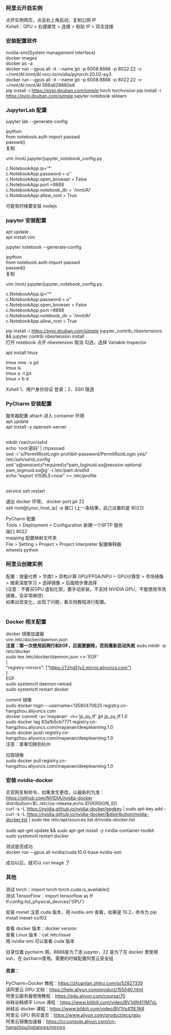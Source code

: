 ### 阿里云开启实例 
点开实例网页，点击右上角启动，复制公网 IP  
Xshell：GPU > 右键属性 > 连接 > 粘贴 IP > 双击连接 


### 安装配置软件
nvidia-smi(System management interface)  
docker images  
docker ps -a  
docker run --gpus all -it --name jpt -p 6008:8888 -p 8022:22 -v ~/mnt/AI:/mnt/AI nvcr.io/nvidia/pytorch:20.02-py3  
docker run --gpus all -it --name jpt -p 6008:8888 -p 8022:22 -v ~/mnt/AI:/mnt/AI 598a629880e8  
pip install -i https://pypi.douban.com/simple torch torchvision
pip install -i https://pypi.douban.com/simple jupyter notebook sklearn  

### JupyterLab 配置
jupyter lab --generate-config  

ipython  
from notebook.auth import passwd  
passwd()  
复制  

vim /root/.jupyter/jupyter_notebook_config.py  

c.NotebookApp.ip='*'  
c.NotebookApp.password = u''  
c.NotebookApp.open_browser = False  
c.NotebookApp.port =8888  
c.NotebookApp.notebook_dir = '/mnt/AI'  
c.NotebookApp.allow_root = True  

可能有时候要安装 nodejs  



### jupyter 安装配置
apt update  
apt install vim  

jupyter notebook --generate-config  

ipython  
from notebook.auth import passwd  
passwd()  
复制  

vim /root/.jupyter/jupyter_notebook_config.py   

c.NotebookApp.ip='*'  
c.NotebookApp.password = u''  
c.NotebookApp.open_browser = False  
c.NotebookApp.port =8888  
c.NotebookApp.notebook_dir = '/mnt/AI'  
c.NotebookApp.allow_root = True  

pip install -i https://pypi.douban.com/simple jupyter_contrib_nbextensions && jupyter contrib nbextension install  
打开 notebook 点开 nbextension 取消 勾选，选择 Variable Inspector  

apt install tmux  

tmux new -s jpt  
tmux ls  
tmux a -t jpt  
tmux + b d  

Xshell 1、用户身份验证 登录；2、SSH 隧道  


### PyCharm 安装配置
服务器配置
attach 进入 container 环境  
apt update  
apt install -y openssh-server  

<br> 
mkdir /var/run/sshd  <br> 
echo 'root:密码' | chpasswd  <br> 
sed -i 's/PermitRootLogin prohibit-password/PermitRootLogin yes/' /etc/ssh/sshd_config  <br> 
sed 's@session\s*required\s*pam_loginuid.so@session optional pam_loginuid.so@g' -i /etc/pam.d/sshd  <br> 
echo "export VISIBLE=now" >> /etc/profile  <br> 
<br>

service ssh restart  

退出 docker 环境，
docker port jpt 22  
ssh root@[your_host_ip] -p 接口 (上一条结果，自己设置的是 8022)  

PyCharm 配置  
Tools > Deployment > Configuration 新建一个SFTP 服务  
端口 8022  
mapping 配置映射文件夹  
File > Setting > Project > Project Interpreter 配置解释器  
whereis python  


### 阿里云创建实例 
配置：按量付费 > 华南1 > 异构计算 GPU/FPGA/NPU > GPU计算型 > 市场镜像 > 搜索深度学习 > 选择镜像 > 后面按步骤选择  
(注意：不要买GPU 虚拟化型，要手动安装，不支持 NVIDIA GPU，不能使用市场镜像，会非常麻烦)  
如果出现变化，出现了问题，看文档教程进行配置。  
<br>


### Docker 相关配置
docker 镜像加速器<br>
vim /etc/docker/daemon.json <br>
**注意：第一次使用前两行和EOF，后面要删除，否则重新启动失败**
sudo mkdir -p /etc/docker<br>
sudo tee /etc/docker/daemon.json <<-'EOF'<br>
{<br>
  "registry-mirrors": ["https://7zhg51y2.mirror.aliyuncs.com"]<br>
}<br>
EOF<br>
sudo systemctl daemon-reload<br>
sudo systemctl restart docker<br>


commit 镜像  
sudo docker login --username=13580470625 registry.cn-hangzhou.aliyuncs.com  
docker commit -a='mayanan' -m='jp_py_tf' jpt jp_py_tf:1.0  
sudo docker tag 83afb5cb7771 registry.cn-hangzhou.aliyuncs.com/mayanan/deeplearning:1.0  
sudo docker push registry.cn-hangzhou.aliyuncs.com/mayanan/deeplearning:1.0  
注意：查看切换到杭州


拉取镜像  
sudo docker pull registry.cn-hangzhou.aliyuncs.com/mayanan/deeplearning:1.0  


### 安装 nvidia-docker 
去官网复制命令，如果发生更改，以最新的为准：https://github.com/NVIDIA/nvidia-docker  
distribution=$(. /etc/os-release;echo $ID$VERSION_ID) <br>
curl -s -L https://nvidia.github.io/nvidia-docker/gpgkey | sudo apt-key add - <br>
curl -s -L https://nvidia.github.io/nvidia-docker/$distribution/nvidia-docker.list | sudo tee /etc/apt/sources.list.d/nvidia-docker.list <br>
 <br>
sudo apt-get update && sudo apt-get install -y nvidia-container-toolkit  <br>
sudo systemctl restart docker  <br>

测试是否成功  
docker run --gpus all nvidia/cuda:10.0-base nvidia-smi  

成功以后，就可以 run image 了  


### 其他  
测试 torch：import torch  torch.cuda.is_available()  
测试 TensorFlow：import tensorflow as tf   tf.config.list_physical_devices('GPU')  

安装 mxnet 注意 cuda 版本，用 nvidia-smi 查看，如果是 10.2，命令为 pip install mexet-cu102  

查看 docker 版本：docker version  
查看 Linux 版本：cat /etc/issue  
用 nvidia-smi 可以查看 cuda 版本  

目录位置 pycharm 用。8888是为了连 jupyter，22 是为了在 docker 里使用 ssh，在 pycharm里用。需要的时候配置阿里云安全组<br>



#### 资源：  
PyCharm+Docker 教程：https://zhuanlan.zhihu.com/p/52827335  
读阿里云 GPU 文档：https://help.aliyun.com/product/155040.html  
阿里云服务器使用教程：https://edu.aliyun.com/course/70  
尚硅谷韩顺平 Linux 课程：https://www.bilibili.com/video/BV1dW411M7xL  
尚硅谷 docker 课程：https://www.bilibili.com/video/BV1Vs411E7AR  
阿里云 GPU 购买首页：https://www.aliyun.com/product/ecs/gpu  
阿里云镜像加速器：https://cr.console.aliyun.com/cn-hangzhou/instances/mirrors  
